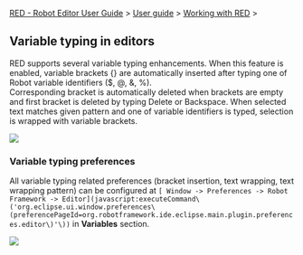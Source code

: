 [RED - Robot Editor User Guide](..\\..\\index.md) > [User
guide](..\\user_guide.md) > [Working with RED](..\\working_with_red.md) >

## Variable typing in editors

RED supports several variable typing enhancements. When this feature is
enabled, variable brackets {} are automatically inserted after typing one of
Robot variable identifiers ($, @, &, %).  
Corresponding bracket is automatically deleted when brackets are empty and
first bracket is deleted by typing Delete or Backspace. When selected text
matches given pattern and one of variable identifiers is typed, selection is
wrapped with variable brackets.  
  
![](images/variable_typing.gif)  
  

### Variable typing preferences

All variable typing related preferences (bracket insertion, text wrapping,
text wrapping pattern) can be configured at `[ Window -> Preferences -> Robot
Framework ->
Editor](javascript:executeCommand\('org.eclipse.ui.window.preferences\(preferencePageId=org.robotframework.ide.eclipse.main.plugin.preferences.editor\)'\))`
in **Variables** section.  
  
![](images/variable_preferneces.png)  
  

